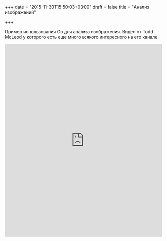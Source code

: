 +++
date = "2015-11-30T15:50:03+03:00"
draft = false
title = "Анализ изображений"

+++

<p>Пример использования Go для анализа изображения. Видео от&nbsp;Todd McLeod у которого есть еще много всякого интересного на его канале.</p>
 <iframe width="100%" height="620" src="https://www.youtube.com/embed/M_miFP9N-w0" frameborder="0" allowfullscreen></iframe>
